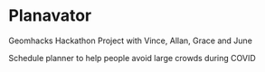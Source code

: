 # Planavator
Geomhacks Hackathon Project with Vince, Allan, Grace and June

Schedule planner to help people avoid large crowds during COVID
